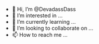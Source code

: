 - 👋 Hi, I’m @DevadassDass
- 👀 I’m interested in ...
- 🌱 I’m currently learning ...
- 💞️ I’m looking to collaborate on ...
- 📫 How to reach me ...

<!---
DevadassDass/DevadassDass is a ✨ special ✨ repository because its `README.md` (this file) appears on your GitHub profile.
You can click the Preview link to take a look at your changes.
--->
